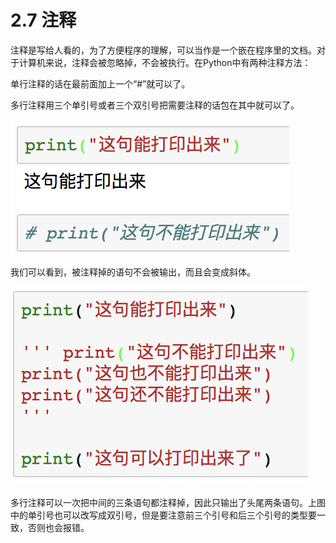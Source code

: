 # 2.7 注释

注释是写给人看的，为了方便程序的理解，可以当作是一个嵌在程序里的文档。对于计算机来说，注释会被忽略掉，不会被执行。在Python中有两种注释方法：

单行注释的话在最前面加上一个“\#”就可以了。

多行注释用三个单引号或者三个双引号把需要注释的话包在其中就可以了。

![&#x56FE;2-19](../../.gitbook/assets/image%20%28100%29.png)

我们可以看到，被注释掉的语句不会被输出，而且会变成斜体。

![&#x56FE;2-20](../../.gitbook/assets/image%20%28234%29.png)

多行注释可以一次把中间的三条语句都注释掉，因此只输出了头尾两条语句。上图中的单引号也可以改写成双引号，但是要注意前三个引号和后三个引号的类型要一致，否则也会报错。

